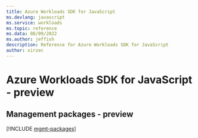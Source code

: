 ```yaml
---
title: Azure Workloads SDK for JavaScript
ms.devlang: javascript
ms.service: workloads
ms.topic: reference
ms.data: 08/09/2022
ms.author: jeffish
description: Reference for Azure Workloads SDK for JavaScript
author: xirzec
---
```

# Azure Workloads SDK for JavaScript - preview

## Management packages - preview
[!INCLUDE [mgmt-packages](workloads-mgmt-index.md)]